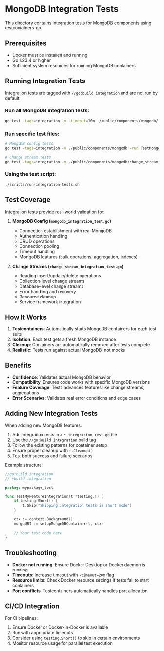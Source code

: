 # MongoDB Integration Tests

This directory contains integration tests for MongoDB components using testcontainers-go.

## Prerequisites

- Docker must be installed and running
- Go 1.23.4 or higher
- Sufficient system resources for running MongoDB containers

## Running Integration Tests

Integration tests are tagged with `//go:build integration` and are not run by default.

### Run all MongoDB integration tests:
```bash
go test -tags=integration -v -timeout=10m ./public/components/mongodb/...
```

### Run specific test files:
```bash
# MongoDB config tests
go test -tags=integration -v ./public/components/mongodb -run TestMongoDBConfigIntegration

# Change stream tests  
go test -tags=integration -v ./public/components/mongodb/change_stream -run TestChangeStreamIntegration
```

### Using the test script:
```bash
./scripts/run-integration-tests.sh
```

## Test Coverage

Integration tests provide real-world validation for:

1. **MongoDB Config (`mongodb_integration_test.go`)**
   - Connection establishment with real MongoDB
   - Authentication handling
   - CRUD operations
   - Connection pooling
   - Timeout handling
   - MongoDB features (bulk operations, aggregation, indexes)

2. **Change Streams (`change_stream_integration_test.go`)**
   - Reading insert/update/delete operations
   - Collection-level change streams
   - Database-level change streams
   - Error handling and recovery
   - Resource cleanup
   - Service framework integration

## How It Works

1. **Testcontainers**: Automatically starts MongoDB containers for each test suite
2. **Isolation**: Each test gets a fresh MongoDB instance
3. **Cleanup**: Containers are automatically removed after tests complete
4. **Realistic**: Tests run against actual MongoDB, not mocks

## Benefits

- **Confidence**: Validates actual MongoDB behavior
- **Compatibility**: Ensures code works with specific MongoDB versions
- **Feature Coverage**: Tests advanced features like change streams, aggregations
- **Error Scenarios**: Validates real error conditions and edge cases

## Adding New Integration Tests

When adding new MongoDB features:

1. Add integration tests in a `*_integration_test.go` file
2. Use the `//go:build integration` build tag
3. Follow the existing patterns for container setup
4. Ensure proper cleanup with `t.Cleanup()`
5. Test both success and failure scenarios

Example structure:
```go
//go:build integration
// +build integration

package mypackage_test

func TestMyFeatureIntegration(t *testing.T) {
    if testing.Short() {
        t.Skip("Skipping integration tests in short mode")
    }
    
    ctx := context.Background()
    mongoURI := setupMongoDBContainer(t, ctx)
    
    // Your test code here
}
```

## Troubleshooting

- **Docker not running**: Ensure Docker Desktop or Docker daemon is running
- **Timeouts**: Increase timeout with `-timeout=20m` flag
- **Resource limits**: Check Docker resource settings if tests fail to start containers
- **Port conflicts**: Testcontainers automatically handles port allocation

## CI/CD Integration

For CI pipelines:
1. Ensure Docker or Docker-in-Docker is available
2. Run with appropriate timeouts
3. Consider using `testing.Short()` to skip in certain environments
4. Monitor resource usage for parallel test execution